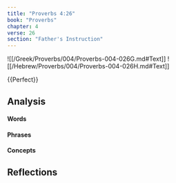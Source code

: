 ```yaml
---
title: "Proverbs 4:26"
book: "Proverbs"
chapter: 4
verse: 26
section: "Father's Instruction"
---
```

![[/Greek/Proverbs/004/Proverbs-004-026G.md#Text]]
![[/Hebrew/Proverbs/004/Proverbs-004-026H.md#Text]]

{{Perfect}}

## Analysis

#### Words

#### Phrases

#### Concepts

## Reflections
